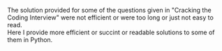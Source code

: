 The solution provided for some of the questions given in "Cracking the Coding Interview" were not efficient or were too long or just not easy to read.  
Here I provide more efficient or succint or readable solutions to some of them in Python.
